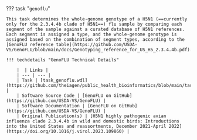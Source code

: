 ??? task "`genoflu`"

    This task determines the whole-genome genotype of a H5N1 (==currently only for the 2.3.4.4b clade of H5N1==) flu sample by comparing each segment of the sample against a curated database of H5N1 references. Each segment is assigned a type, and the whole-genome genotype is assigned based on the combination of segment types, according to the [GenoFLU reference table](https://github.com/USDA-VS/GenoFLU/blob/main/docs/Genotyping_reference_for_US_H5_2.3.4.4b.pdf).
    
    !!! techdetails "GenoFLU Technical Details"
        
        |  | Links |
        | --- | --- |
        | Task | [task_genoflu.wdl](https://github.com/theiagen/public_health_bioinformatics/blob/main/tasks/species_typing/orthomyxoviridae/task_genoflu.wdl) |
        | Software Source Code | [GenoFLU on GitHub](https://github.com/USDA-VS/GenoFLU) |
        | Software Documentation | [GenoFLU on GitHub](https://github.com/USDA-VS/GenoFLU) |
        | Original Publication(s) | [H5N1 highly pathogenic avian influenza clade 2.3.4.4b in wild and domestic birds: Introductions into the United States and reassortments, December 2021-April 2022](https://doi.org/10.1016/j.virol.2023.109860) |
